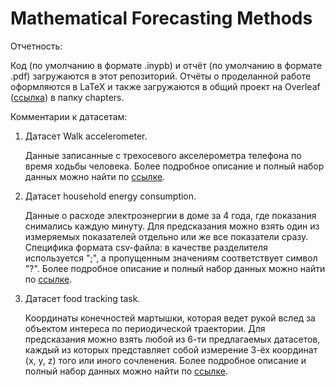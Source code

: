 # Mathematical Forecasting Methods

Отчетность:

Код (по умолчанию в формате .inypb) и отчёт (по умолчанию в формате .pdf) загружаются в этот репозиторий.
Отчёты о проделанной работе оформляются в LaTeX и также загружаются в общий проект на Overleaf ([ссылка](https://www.overleaf.com/5114697364cxvvwsdsjjhg)) в папку chapters.
 
Комментарии к датасетам:

1. Датасет Walk accelerometer.

   Данные записанные с трехосевого акселерометра телефона по время ходьбы человека.
   Более подробное описание и полный набор данных можно найти по [ссылке](https://github.com/mmalekzadeh/motion-sense).
   
   
2. Датасет household energy consumption.

   Данные о расходе электроэнергии в доме за 4 года, где показания снимались каждую минуту.
   Для предсказания можно взять один из измеряемых показателей отдельно или же все показатели сразу.
   Специфика формата csv-файла: в качестве разделителя используется ";", а пропущенным значениям соответствует символ "?".
   Более подробное описание и полный набор данных можно найти по [ссылке](https://machinelearningmastery.com/how-to-load-and-explore-household-electricity-usage-data/).
   
 
3. Датасет food tracking task.
   
   Координаты конечностей мартышки, которая ведет рукой вслед за объектом интереса по периодической траектории. 
   Для предсказания можно взять любой из 6-ти предлагаемых датасетов, каждый из которых представляет собой измерение 3-ёх координат (x, y, z) того или иного сочленения.
   Более подробное описание и полный набор данных можно найти по [ссылке](http://neurotycho.org/epidural-ecog-food-tracking-task).


   
   
